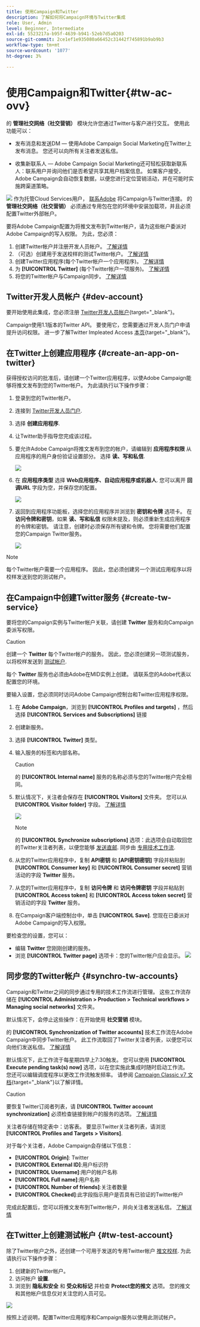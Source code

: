 ```yaml
---
title: 使用Campaign和Twitter
description: 了解如何将Campaign环境与Twitter集成
role: User, Admin
level: Beginner, Intermediate
exl-id: 5523217a-b95f-4639-b941-52eb7d5a0203
source-git-commit: 2ce1ef1e935080a66452c31442f745891b9ab9b3
workflow-type: tm+mt
source-wordcount: '1077'
ht-degree: 3%

---
```


# 使用Campaign和Twitter{#tw-ac-ovv}

的 **管理社交网络（社交营销）** 模块允许您通过Twitter与客户进行交互。 使用此功能可以：

* 发布消息和发送DM — 使用Adobe Campaign Social Marketing在Twitter上发布消息。 您还可以向所有关注者发送私信。

* 收集新联系人 — Adobe Campaign Social Marketing还可轻松获取新联系人：联系用户并询问他们是否希望共享其用户档案信息。 如果客户接受，Adobe Campaign会自动恢复数据，以便您进行定位营销活动，并在可能时实施跨渠道策略。

![](../assets/do-not-localize/speech.png) 作为托管Cloud Services用户， [联系Adobe](../start/campaign-faq.md#support) 将Campaign与Twitter连接。 的  **管理社交网络（社交营销）** 必须通过专用包在您的环境中安装加载项，并且必须配置Twitter外部帐户。


要将Adobe Campaign配置为将推文发布到Twitter帐户，请为这些帐户委派对Adobe Campaign的写入权限。 为此，您必须：

1. 创建Twitter帐户并注册开发人员帐户。 [了解详情](#dev-account)
1. （可选）创建用于发送校样的测试Twitter帐户。 [了解详情](#tw-test-account)
1. 创建Twitter应用程序(每个Twitter帐户一个应用程序)。 [了解详情](#create-an-app-on-twitter)
1. 为 **[!UICONTROL Twitter]** (每个Twitter帐户一项服务)。 [了解详情](#create-tw-service)
1. 将您的Twitter帐户与Campaign同步。 [了解详情](#synchro-tw-accounts)

## Twitter开发人员帐户 {#dev-account}

要开始使用此集成，您必须注册 [Twitter开发人员帐户](https://developer.twitter.com){target=&quot;_blank&quot;}。

Campaign使用1.1版本的Twitter API。 要使用它，您需要通过开发人员门户申请提升访问权限。 进一步了解Twitter Impleated Access [本页](https://developer.twitter.com/en/portal/products/elevated){target=&quot;_blank&quot;}。

## 在Twitter上创建应用程序 {#create-an-app-on-twitter}

获得授权访问的批准后，请创建一个Twitter应用程序，以使Adobe Campaign能够将推文发布到您的Twitter帐户。 为此请执行以下操作步骤：

1. 登录到您的Twitter帐户。
1. 连接到 [Twitter开发人员门户](https://developer.twitter.com/en/apps).
1. 选择 **创建应用程序**.
1. 让Twitter助手指导您完成该过程。
1. 要允许Adobe Campaign将推文发布到您的帐户，请编辑到 **应用程序权限** 从应用程序的用户身份验证设置部分。 选择 **读、写和私信**.

   ![](assets/tw-permissions.png)

1. 在 **应用程序类型** 选择 **Web应用程序、自动应用程序或机器人**. 您可以离开 **回调URL** 字段为空，并保存您的配置。

   ![](assets/tw-app-type.png)

1. 返回到应用程序功能板，选择您的应用程序并浏览到 **密钥和令牌** 选项卡。 在 **访问令牌和密钥**，如果 **读、写和私信** 权限未提及，则必须重新生成应用程序的令牌和密钥。 请注意，创建时必须保存所有键和令牌。 您将需要他们配置您的Campaign Twitter服务。

   ![](assets/tw-permissions-check.png)


>[!NOTE]
>
>每个Twitter帐户需要一个应用程序。 因此，您必须创建另一个测试应用程序以将校样发送到您的测试帐户。

## 在Campaign中创建Twitter服务 {#create-tw-service}

要将您的Campaign实例与Twitter帐户关联，请创建 **Twitter** 服务和向Campaign委派写权限。

>[!CAUTION]
>
>创建一个 **Twitter** 每个Twitter帐户的服务。 因此，您必须创建另一项测试服务，以将校样发送到 [测试帐户](#tw-test-account).
>
>每个 **Twitter** 服务也必须由Adobe在MID实例上创建。 请联系您的Adobe代表以配置您的环境。

要输入设置，您必须同时访问Adobe Campaign控制台和Twitter应用程序权限。

1. 在 **Adobe Campaign**，浏览到 **[!UICONTROL Profiles and targets]** ，然后选择 **[!UICONTROL Services and Subscriptions]** 链接
1. 创建新服务。
1. 选择 **[!UICONTROL Twitter]** 类型。
1. 输入服务的标签和内部名称。

   >[!CAUTION]
   >
   >的 **[!UICONTROL Internal name]** 服务的名称必须与您的Twitter帐户完全相同。

1. 默认情况下，关注者会保存在 **[!UICONTROL Visitors]** 文件夹。 您可以从 **[!UICONTROL Visitor folder]** 字段。 [了解详情](../send/twitter.md#direct-tw-messages)

   ![](assets/tw-service-in-ac.png)

   >[!NOTE]
   >
   >的 **[!UICONTROL Synchronize subscriptions]** 选项：此选项会自动取回您的Twitter关注者列表，以便您能够 [发送直邮](../send/twitter.md#direct-tw-messages). 同步由 [专用技术工作流](#synchro-tw-accounts).

1. 从您的Twitter应用程序中，复制 **API密钥** 和 **[API密钥密钥]** 字段并粘贴到 **[!UICONTROL Consumer key]** 和 **[!UICONTROL Consumer secret]** 营销活动的字段 **Twitter** 服务。

1. 从您的Twitter应用程序中，复制 **访问令牌** 和 **访问令牌密钥** 字段并粘贴到 **[!UICONTROL Access token]** 和 **[!UICONTROL Access token secret]** 营销活动的字段 **Twitter** 服务。

1. 在Campaign客户端控制台中，单击 **[!UICONTROL Save]**. 您现在已委派对Adobe Campaign的写入权限。

要检查您的设置，您可以：

* 编辑 **Twitter** 您刚刚创建的服务。
* 浏览 **[!UICONTROL Twitter page]** 选项卡：您的Twitter帐户应会显示。
   ![](assets/tw-page.png)


## 同步您的Twitter帐户 {#synchro-tw-accounts}

Campaign和Twitter之间的同步通过专用的技术工作流进行管理。 这些工作流存储在 **[!UICONTROL Administration > Production > Technical workflows > Managing social networks]** 文件夹。

默认情况下，会停止这些操作：在开始使用 **社交营销** 模块。

的 **[!UICONTROL Synchronization of Twitter accounts]** 技术工作流在Adobe Campaign中同步Twitter帐户。 此工作流取回了Twitter关注者列表，以便您可以向他们发送私信。 [了解详情](../send/twitter.md#direct-tw-messages)

默认情况下，此工作流于每星期四早上7:30触发。 您可以使用 **[!UICONTROL Execute pending task(s) now]** 选项，以在您实施此集成时随时启动工作流。  您还可以编辑调度程序以更改工作流触发频率。 请参阅 [Campaign Classic v7 文档](https://experienceleague.adobe.com/docs/campaign-classic/using/automating-with-workflows/flow-control-activities/scheduler.html){target=&quot;_blank&quot;}以了解详情。

>[!CAUTION]
>
>要恢复Twitter订阅者列表，请 **[!UICONTROL Twitter account synchronization]** 必须检查链接到帐户的服务的选项。 [了解详情](#create-tw-service)

关注者存储在特定表中：访客表。 要显示Twitter关注者列表，请浏览 **[!UICONTROL Profiles and Targets > Visitors]**.

对于每个关注者，Adobe Campaign会存储以下信息：

* **[!UICONTROL Origin]**: Twitter
* **[!UICONTROL External ID]**:用户标识符
* **[!UICONTROL Username]**:用户的帐户名称
* **[!UICONTROL Full name]**:用户名称
* **[!UICONTROL Number of friends]**:关注者数量
* **[!UICONTROL Checked]**:此字段指示用户是否具有已验证的Twitter帐户

完成此配置后，您可以将推文发布到Twitter帐户，并向关注者发送私信。 [了解详情](../send/twitter.md)

## 在Twitter上创建测试帐户 {#tw-test-account}

除了Twitter帐户之外，还创建一个可用于发送的专用Twitter帐户 [推文校样](../send/twitter.md#send-tw-proofs). 为此请执行以下操作步骤：

1. 创建新的Twitter帐户。
1. 访问帐户  **设置**.
1. 浏览到 **隐私和安全** 和 **受众和标记** 并检查 **Protect您的推文** 选项。 您的推文和其他帐户信息仅对关注您的人员可见。

![](assets/social_tw_test_page.png)

按照上述说明，配置Twitter应用程序和Campaign服务以使用此测试帐户。
